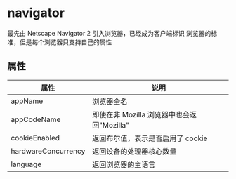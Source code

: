 # navigator

最先由 Netscape Navigator 2 引入浏览器，已经成为客户端标识 浏览器的标准，但是每个浏览器只支持自己的属性

## 属性

| 属性               | 说明 |
| ------------------ | ---- |
| appName| 浏览器全名       |
|appCodeName| 即使在非 Mozilla 浏览器中也会返回"Mozilla"|
|cookieEnabled |返回布尔值，表示是否启用了 cookie|
|hardwareConcurrency| 返回设备的处理器核心数量|
|language |返回浏览器的主语言|

